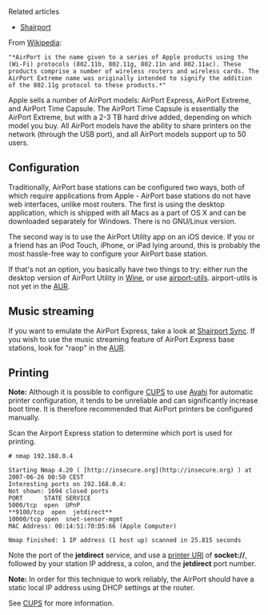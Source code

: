 Related articles

*   [Shairport](/index.php/Shairport "Shairport")

From [Wikipedia](https://en.wikipedia.org/wiki/AirPort "wikipedia:AirPort"):

	"*AirPort is the name given to a series of Apple products using the (Wi-Fi) protocols (802.11b, 802.11g, 802.11n and 802.11ac). These products comprise a number of wireless routers and wireless cards. The AirPort Extreme name was originally intended to signify the addition of the 802.11g protocol to these products.*"

Apple sells a number of AirPort models: AirPort Express, AirPort Extreme, and AirPort Time Capsule. The AirPort Time Capsule is essentially the AirPort Extreme, but with a 2-3 TB hard drive added, depending on which model you buy. All AirPort models have the ability to share printers on the network (through the USB port), and all AirPort models support up to 50 users.

## Configuration

Traditionally, AirPort base stations can be configured two ways, both of which require applications from Apple - AirPort base stations do not have web interfaces, unlike most routers. The first is using the desktop application, which is shipped with all Macs as a part of OS X and can be downloaded separately for Windows. There is no GNU/Linux version.

The second way is to use the AirPort Utility app on an iOS device. If you or a friend has an iPod Touch, iPhone, or iPad lying around, this is probably the most hassle-free way to configure your AirPort base station.

If that's not an option, you basically have two things to try: either run the desktop version of AirPort Utility in [Wine](/index.php/Wine "Wine"), or use [airport-utils](https://launchpad.net/airport-utils). airport-utils is not yet in the [AUR](/index.php/AUR "AUR").

## Music streaming

If you want to emulate the AirPort Express, take a look at [Shairport Sync](/index.php/Shairport_Sync "Shairport Sync"). If you wish to use the music streaming feature of AirPort Express base stations, look for "raop" in the [AUR](/index.php/AUR "AUR").

## Printing

**Note:** Although it is possible to configure [CUPS](/index.php/CUPS "CUPS") to use [Avahi](/index.php/Avahi "Avahi") for automatic printer configuration, it tends to be unreliable and can significantly increase boot time. It is therefore recommended that AirPort printers be configured manually.

Scan the Airport Express station to determine which port is used for printing.

 `# nmap 192.168.0.4` 
```
Starting Nmap 4.20 ( [http://insecure.org](http://insecure.org) ) at 2007-06-26 00:50 CEST
Interesting ports on 192.168.0.4:
Not shown: 1694 closed ports
PORT      STATE SERVICE
5000/tcp  open  UPnP
**9100/tcp  open  jetdirect**
10000/tcp open  snet-sensor-mgmt
MAC Address: 00:14:51:70:D5:66 (Apple Computer)

Nmap finished: 1 IP address (1 host up) scanned in 25.815 seconds

```

Note the port of the **jetdirect** service, and use a [printer URI](/index.php/CUPS#Printer_URI "CUPS") of **socket://**, followed by your station IP address, a colon, and the **jetdirect** port number.

**Note:** In order for this technique to work reliably, the AirPort should have a static local IP address using DHCP settings at the router.

See [CUPS](/index.php/CUPS "CUPS") for more information.